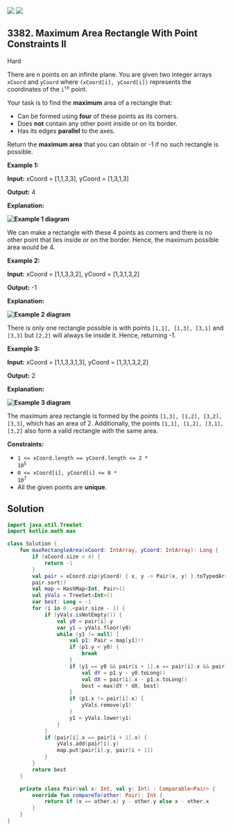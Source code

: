 [![](https://img.shields.io/github/stars/javadev/LeetCode-in-Kotlin?label=Stars&style=flat-square)](https://github.com/javadev/LeetCode-in-Kotlin)
[![](https://img.shields.io/github/forks/javadev/LeetCode-in-Kotlin?label=Fork%20me%20on%20GitHub%20&style=flat-square)](https://github.com/javadev/LeetCode-in-Kotlin/fork)

## 3382\. Maximum Area Rectangle With Point Constraints II

Hard

There are n points on an infinite plane. You are given two integer arrays `xCoord` and `yCoord` where `(xCoord[i], yCoord[i])` represents the coordinates of the <code>i<sup>th</sup></code> point.

Your task is to find the **maximum** area of a rectangle that:

*   Can be formed using **four** of these points as its corners.
*   Does **not** contain any other point inside or on its border.
*   Has its edges **parallel** to the axes.

Return the **maximum area** that you can obtain or -1 if no such rectangle is possible.

**Example 1:**

**Input:** xCoord = [1,1,3,3], yCoord = [1,3,1,3]

**Output:** 4

**Explanation:**

**![Example 1 diagram](https://assets.leetcode.com/uploads/2024/11/02/example1.png)**

We can make a rectangle with these 4 points as corners and there is no other point that lies inside or on the border. Hence, the maximum possible area would be 4.

**Example 2:**

**Input:** xCoord = [1,1,3,3,2], yCoord = [1,3,1,3,2]

**Output:** \-1

**Explanation:**

**![Example 2 diagram](https://assets.leetcode.com/uploads/2024/11/02/example2.png)**

There is only one rectangle possible is with points `[1,1], [1,3], [3,1]` and `[3,3]` but `[2,2]` will always lie inside it. Hence, returning -1.

**Example 3:**

**Input:** xCoord = [1,1,3,3,1,3], yCoord = [1,3,1,3,2,2]

**Output:** 2

**Explanation:**

**![Example 3 diagram](https://assets.leetcode.com/uploads/2024/11/02/example3.png)**

The maximum area rectangle is formed by the points `[1,3], [1,2], [3,2], [3,3]`, which has an area of 2. Additionally, the points `[1,1], [1,2], [3,1], [3,2]` also form a valid rectangle with the same area.

**Constraints:**

*   <code>1 <= xCoord.length == yCoord.length <= 2 * 10<sup>5</sup></code>
*   <code>0 <= xCoord[i], yCoord[i] <= 8 * 10<sup>7</sup></code>
*   All the given points are **unique**.

## Solution

```kotlin
import java.util.TreeSet
import kotlin.math.max

class Solution {
    fun maxRectangleArea(xCoord: IntArray, yCoord: IntArray): Long {
        if (xCoord.size < 4) {
            return -1
        }
        val pair = xCoord.zip(yCoord) { x, y -> Pair(x, y) }.toTypedArray()
        pair.sort()
        val map = HashMap<Int, Pair>()
        val yVals = TreeSet<Int>()
        var best: Long = -1
        for (i in 0..<pair.size - 1) {
            if (yVals.isNotEmpty()) {
                val y0 = pair[i].y
                var y1 = yVals.floor(y0)
                while (y1 != null) {
                    val p1: Pair = map[y1]!!
                    if (p1.y < y0) {
                        break
                    }
                    if (y1 == y0 && pair[i + 1].x == pair[i].x && pair[i + 1].y == p1.y) {
                        val dY = p1.y - y0.toLong()
                        val dX = pair[i].x - p1.x.toLong()
                        best = max(dY * dX, best)
                    }
                    if (p1.x != pair[i].x) {
                        yVals.remove(y1)
                    }
                    y1 = yVals.lower(y1)
                }
            }
            if (pair[i].x == pair[i + 1].x) {
                yVals.add(pair[i].y)
                map.put(pair[i].y, pair[i + 1])
            }
        }
        return best
    }

    private class Pair(val x: Int, val y: Int) : Comparable<Pair> {
        override fun compareTo(other: Pair): Int {
            return if (x == other.x) y - other.y else x - other.x
        }
    }
}
```